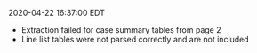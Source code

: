 2020-04-22 16:37:00 EDT


- Extraction failed for case summary tables from page 2
- Line list tables were not parsed correctly and are not included
